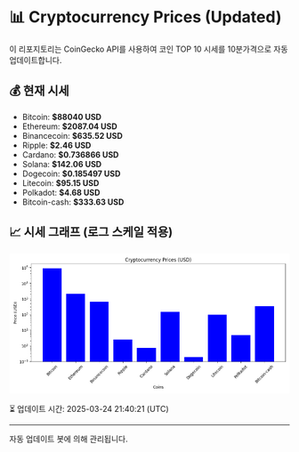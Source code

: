 
# 📊 Cryptocurrency Prices (Updated)

이 리포지토리는 CoinGecko API를 사용하여 코인 TOP 10 시세를 10분가격으로 자동 업데이트합니다.

## 💰 현재 시세
- Bitcoin: **$88040 USD**
- Ethereum: **$2087.04 USD**
- Binancecoin: **$635.52 USD**
- Ripple: **$2.46 USD**
- Cardano: **$0.736866 USD**
- Solana: **$142.06 USD**
- Dogecoin: **$0.185497 USD**
- Litecoin: **$95.15 USD**
- Polkadot: **$4.68 USD**
- Bitcoin-cash: **$333.63 USD**

## 📈 시세 그래프 (로그 스케일 적용)
![Crypto Prices](crypto_prices.png)

⏳ 업데이트 시간: 2025-03-24 21:40:21 (UTC)

---
자동 업데이트 봇에 의해 관리됩니다.
